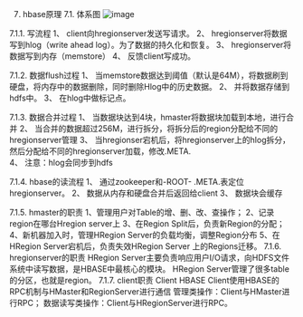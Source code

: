 7.	hbase原理
7.1.	体系图
![image](https://github.com/tang-engineer/Bigdata-learn/blob/master/HBase/images/HBase%E4%BD%93%E7%B3%BB%E5%9B%BE.png)

7.1.1.	写流程
1、	client向hregionserver发送写请求。
2、	hregionserver将数据写到hlog（write ahead log）。为了数据的持久化和恢复。
3、	hregionserver将数据写到内存（memstore）
4、	反馈client写成功。

7.1.2.	数据flush过程
1、	当memstore数据达到阈值（默认是64M），将数据刷到硬盘，将内存中的数据删除，同时删除Hlog中的历史数据。
2、	并将数据存储到hdfs中。
3、	在hlog中做标记点。

7.1.3.	数据合并过程
1、	当数据块达到4块，hmaster将数据块加载到本地，进行合并
2、	当合并的数据超过256M，进行拆分，将拆分后的region分配给不同的hregionserver管理
3、	当hregionser宕机后，将hregionserver上的hlog拆分，然后分配给不同的hregionserver加载，修改.META.	
4、	注意：hlog会同步到hdfs

7.1.4.	hbase的读流程
1、	通过zookeeper和-ROOT- .META.表定位hregionserver。
2、	数据从内存和硬盘合并后返回给client
3、	数据块会缓存

7.1.5.	hmaster的职责
1、管理用户对Table的增、删、改、查操作； 
2、记录region在哪台Hregion server上
3、在Region Split后，负责新Region的分配； 
4、新机器加入时，管理HRegion Server的负载均衡，调整Region分布
5、在HRegion Server宕机后，负责失效HRegion Server 上的Regions迁移。
7.1.6.	hregionserver的职责
HRegion Server主要负责响应用户I/O请求，向HDFS文件系统中读写数据，是HBASE中最核心的模块。
HRegion Server管理了很多table的分区，也就是region。
7.1.7.	client职责
Client
HBASE Client使用HBASE的RPC机制与HMaster和RegionServer进行通信
管理类操作：Client与HMaster进行RPC；
数据读写类操作：Client与HRegionServer进行RPC。
